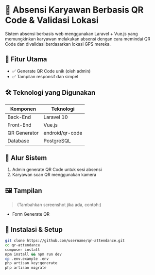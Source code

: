 # 📱 Absensi Karyawan Berbasis QR Code & Validasi Lokasi

Sistem absensi berbasis web menggunakan Laravel + Vue.js yang memungkinkan karyawan melakukan absensi dengan cara memindai QR Code dan divalidasi berdasarkan lokasi GPS mereka.

## 🚀 Fitur Utama

- ✅ Generate QR Code unik (oleh admin)
- ✅ Tampilan responsif dan simpel

## 🛠️ Teknologi yang Digunakan

| Komponen        | Teknologi                  |
|----------------|----------------------------|
| Back-End       | Laravel 10                 |
| Front-End      | Vue.js                     |
| QR Generator   | endroid/qr-code            |
| Database       | PostgreSQL                 |

## 🧭 Alur Sistem

1. Admin generate QR Code untuk sesi absensi
2. Karyawan scan QR menggunakan kamera


## 🖼️ Tampilan

> (Tambahkan screenshot jika ada, contoh:)

- Form Generate QR    


## 📂 Instalasi & Setup

```bash
git clone https://github.com/username/qr-attendance.git
cd qr-attendance
composer install
npm install && npm run dev
cp .env.example .env
php artisan key:generate
php artisan migrate
